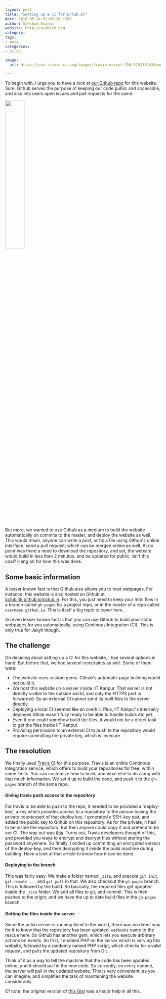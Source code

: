 ```yaml
---
layout: post
title: "Setting up a CI for pclub.in"
date: 2016-05-14 01:00:20 +200
author: Saksham Sharma
website: http://acehack.org
category:
tags:
- meta
categories:
- pclub

image:
  url: https://cdn.travis-ci.org/images/travis-mascot-150-3791701416eeee8479e23fe4bb7edf4f.png

---
```


To begin with, I urge you to have a look at [our Github repo](https://github.com/pclubiitk/pclub.in) for this website.
Sure, Github serves the purpose of keeping our code public and accessible, and also lets users open issues and pull requests for the same.

<img src="https://assets-cdn.github.com/images/modules/logos_page/Octocat.png" style="width: 35%; margin-left: auto; margin-right: auto;">

But more, we wanted to use Github as a medium to build the website automatically on commits to the master, and deploy the website as well.
This would mean, anyone can write a post, or fix a file using Github's online interface, send a pull request; which can be merged online as well. At no point was there a need to download the repository, and yet, the website would build in less than 2 minutes, and be updated for public. Isn't this cool? Hang on for how this was done.

## Some basic information

A lesser known fact is that Github also allows you to host webpages.
For instance, this website is also hosted on Github at [pclubiitk.github.io/pclub.in](https://pclubiitk.github.io/pclub.in).
For this, you just need to keep your html files in a branch called `gh-pages` for a project repo, or in the master of a repo called `username.github.io`.
This is itself a big topic to cover here.

An even lesser known fact is that you can use Github to build your static webpages for you automatically, using Continous Integration (CI).
This is only true for Jekyll though.

## The challenge

On deciding about setting up a CI for this website, I had several options in hand. But before that, we had several constraints as well. Some of them were:
* The website uses custom gems. Github's automatic page building would not build it.
* We host this website on a server inside IIT Kanpur. That server is not directly visible to the outside world, and only the HTTPS port is forwarded. So an external CI cannot send its built files to the server directly.
* Deploying a local CI seemed like an overkill. Plus, IIT Kanpur's internally deployed Gitlab wasn't fully ready to be able to handle builds etc yet.
* Even if one could somehow build the files, it would not be a direct task to get the files inside IIT Kanpur.
* Providing permission to an external CI to push to the repository would require committing the private key, which is insecure.

## The resolution

We finally used [Travis CI](https://travis-ci.org/) for this purpose. Travis is an online Continous Integration service, which offers to build your repositories for free, within some limits. You can customize how to build, and what else to do along with that much information. We set it up to build the code, and push it to the `gh-pages` branch of the same repo.

#### Giving travis push access to the repository
For travis to be able to push to the repo, it needed to be provided a 'deploy-key', a key which provides access to a repository to the person having the private counterpart of that deploy key. I generated a SSH-key pair, and added the public key to Github on this repository. As for the private, it had to be inside the repository. But then anyone could copy it and pretend to be our CI. The way out was [this](https://docs.travis-ci.com/user/encrypting-files/). Turns out, Travis developers thought of this, and provided you ways to encrypt and decrypt files without storing the password anywhere. So finally, I ended up committing an encrypted version of the deploy-key, and then decrypting it inside the build machine during building. Have a look at that article to know how it can be done.

#### Deploying to the branch

This was fairly easy. We make a folder named `_site`, and execute `git init`, `git remote ...` and `git pull` in that. We also checkout the `gh-pages` branch. This is followed by the build. So basically, the required files get updated inside the `_site` folder. We add all files to git, and commit. This is then pushed to the origin, and we have the up to date build files in the `gh-pages` branch.

#### Getting the files inside the server

Since the pclub server is running blind to the world, there was no direct way for it to know that the repository has been updated. `webhooks` came to the rescue here. So Github has another gem, which lets you execute arbitrary actions on events. So first, I enabled PHP on the server which is serving this website, followed by a randomly named PHP script, which checks for a valid request, and pulls the updated repository from Git.

Think of it as a way to tell the machine that the code has been updated online, and it should pull in the new code. So currently, on every commit, the server will pull in the updated website. This is very convenient, as you can imagine, and simplifies the task of maintaining the website considerably.

Of note, the original version of [this Gist](https://gist.github.com/sakshamsharma/209054260cd5a55c5789e20597f8a423) was a major help in all this.
